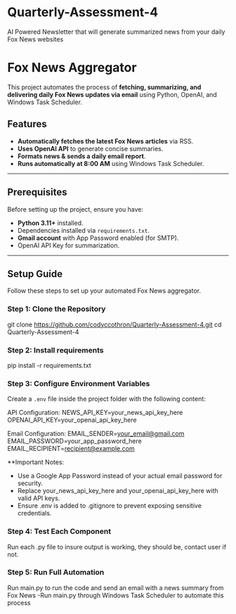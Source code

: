 # Quarterly-Assessment-4
AI Powered Newsletter that will generate summarized news from your daily Fox News websites

# Fox News Aggregator
This project automates the process of **fetching, summarizing, and delivering daily Fox News updates via email** using Python, OpenAI, and Windows Task Scheduler.

## **Features**
- **Automatically fetches the latest Fox News articles** via RSS.
- **Uses OpenAI API** to generate concise summaries.
- **Formats news & sends a daily email report**.
- **Runs automatically at 8:00 AM** using Windows Task Scheduler.

---

## **Prerequisites**
Before setting up the project, ensure you have:
- **Python 3.11+** installed.
- Dependencies installed via `requirements.txt`.
- **Gmail account** with App Password enabled (for SMTP).
- OpenAI API Key for summarization.

---

## Setup Guide
Follow these steps to set up your automated Fox News aggregator.

### Step 1: Clone the Repository
git clone https://github.com/codyccothron/Quarterly-Assessment-4.git
cd Quarterly-Assessment-4

### Step 2: Install requirements
 pip install -r requirements.txt

### **Step 3: Configure Environment Variables**
Create a `.env` file inside the project folder with the following content:

API Configuration:
NEWS_API_KEY=your_news_api_key_here
OPENAI_API_KEY=your_openai_api_key_here

Email Configuration:
EMAIL_SENDER=your_email@gmail.com
EMAIL_PASSWORD=your_app_password_here
EMAIL_RECIPIENT=recipient@example.com


**Important Notes:
- Use a Google App Password instead of your actual email password for security.
- Replace your_news_api_key_here and your_openai_api_key_here with valid API keys.
- Ensure .env is added to .gitignore to prevent exposing sensitive credentials.

### Step 4: Test Each Component

Run each .py file to insure output is working, they should be, contact user if not.

### Step 5: Run Full Automation
Run main.py to run the code and send an email with a news summary from Fox News
-Run main.py through Windows Task Scheduler to automate this process




